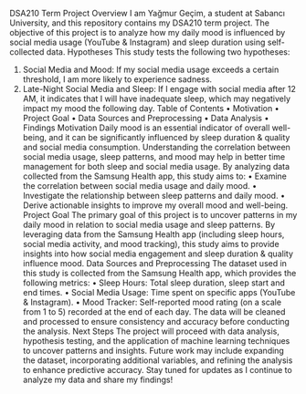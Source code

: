 DSA210 Term Project
Overview
I am Yağmur Geçim, a student at Sabancı University, and this repository contains my DSA210 term
project. The objective of this project is to analyze how my daily mood is influenced by social
media usage (YouTube & Instagram) and sleep duration using self-collected data.
Hypotheses
This study tests the following two hypotheses:
1. Social Media and Mood: If my social media usage exceeds a certain threshold, I am more
likely to experience sadness.
2. Late-Night Social Media and Sleep: If I engage with social media after 12 AM, it
indicates that I will have inadequate sleep, which may negatively impact my mood the
following day.
Table of Contents
• Motivation
• Project Goal
• Data Sources and Preprocessing
• Data Analysis
• Findings
Motivation
Daily mood is an essential indicator of overall well-being, and it can be significantly influenced by
sleep duration & quality and social media consumption. Understanding the correlation between
social media usage, sleep patterns, and mood may help in better time management for both
sleep and social media usage. By analyzing data collected from the Samsung Health app, this
study aims to:
• Examine the correlation between social media usage and daily mood.
• Investigate the relationship between sleep patterns and daily mood.
• Derive actionable insights to improve my overall mood and well-being.
Project Goal
The primary goal of this project is to uncover patterns in my daily mood in relation to social
media usage and sleep patterns. By leveraging data from the Samsung Health app (including
sleep hours, social media activity, and mood tracking), this study aims to provide insights into
how social media engagement and sleep duration & quality influence mood.
Data Sources and Preprocessing
The dataset used in this study is collected from the Samsung Health app, which provides the
following metrics:
• Sleep Hours: Total sleep duration, sleep start and end times.
• Social Media Usage: Time spent on specific apps (YouTube & Instagram).
• Mood Tracker: Self-reported mood rating (on a scale from 1 to 5) recorded at the end of
each day.
The data will be cleaned and processed to ensure consistency and accuracy before conducting the
analysis.
Next Steps
The project will proceed with data analysis, hypothesis testing, and the application of machine
learning techniques to uncover patterns and insights. Future work may include expanding the
dataset, incorporating additional variables, and refining the analysis to enhance predictive
accuracy.
Stay tuned for updates as I continue to analyze my data and share my findings!
